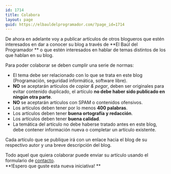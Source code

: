 ```yaml
---
id: 1714
title: Colabora
layout: page
guid: https://elbauldelprogramador.com/?page_id=1714
---
```

De ahora en adelante voy a publicar artículos de otros blogueros que estén interesados en dar a conocer su blog a través de **El Baúl del Programador ** o que estén interesados en hablar de temas distintos de los que hablan en su blog.

Para poder colaborar se deben cumplir una serie de normas:

  * El tema debe ser relacionado con lo que se trata en este blog (Programación, seguridad informática, software libre).
  * **NO** se aceptarán artículos de *copiar & pegar*, deben ser originales para evitar contenido duplicado, el artículo **no debe haber sido publicado en ningún otra parte**.
  * **NO** se aceptarán artículos con SPAM o contenidos ofensivos.
  * Los artículos deben tener por lo menos **400 palabras**.
  * Los artículos deben tener **buena ortografía y redacción**.
  * Los artículos deben tener **buena calidad**.
  * La temática del artículo no debe haberse tratado antes en este blog, debe contener información nueva o completar un artículo existente.

Cada artículo que se publique irá con un enlace hacia el blog de su respectivo autor y una breve descripción del blog.

Todo aquel que quiera colaborar puede enviar su artículo usando el formulario de [contacto][1].  
**!Espero que guste esta nueva iniciativa! **



 [1]: /contacto/
